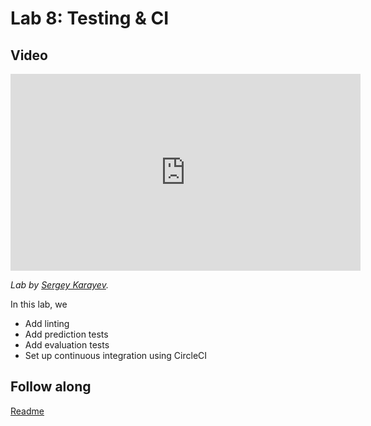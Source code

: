 # Lab 8: Testing & CI

## Video

<iframe width="560" height="315" src="https://www.youtube.com/embed/D3YeQcE9tSg" frameborder="0" allow="accelerometer; autoplay; clipboard-write; encrypted-media; gyroscope; picture-in-picture" allowfullscreen></iframe>

*Lab by [Sergey Karayev](https://sergeykarayev.com).*

In this lab, we 

- Add linting
- Add prediction tests
- Add evaluation tests
- Set up continuous integration using CircleCI

## Follow along

[Readme](https://github.com/full-stack-deep-learning/fsdl-text-recognizer-2021-labs/tree/main/lab8#readme)
